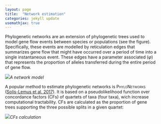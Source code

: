 ```yaml
---
layout: page
title:  "Network estimation"
categories: jekyll update
usemathjax: true
---
```


<script type="text/javascript" charset="utf-8" 
src="https://cdn.mathjax.org/mathjax/latest/MathJax.js?config=TeX-AMS-MML_HTMLorMML,
https://vincenttam.github.io/javascripts/MathJaxLocal.js"></script>


Phylogenetic networks are an extension of phylogenetic trees used to model gene flow events between species or populations (see the figure). Specifically, these  events are modelled by reticulation edges that summarizes gene flow that might have occurred over a period of time into a single instantaneous event. These edges have a parameter associated ($\varphi$) that represents the proportion of alleles transferred during the entire period of gene flow.

![](./imgs/network.svg)*A network model*
 
 A popular method to estimate phylogenetic networks is <span style="font-variant: small-caps;">PhyloNetworks</span> ([Solís-Lemus et al. 2017](https://doi.org/10.1093/molbev/msx235)). It is based on a pseudolikelihood function over concordance factors (CFs) of quartets of taxa (four taxa), wich increase computational tractability. CFs are calculated as the proportion of gene trees supporting the three possible splits in a given quartet:
 
![](./imgs/CFs.png)*CFs calculation*

